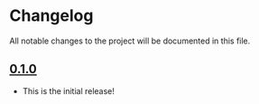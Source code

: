# Changelog

All notable changes to the project will be documented in this file.

## [0.1.0]

- This is the initial release!

[0.1.0]: https://github.com/detra-lab/prettier-config/releases/tag/0.1.0
